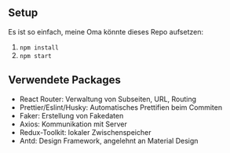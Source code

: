 ## Setup
Es ist so einfach, meine Oma könnte dieses Repo aufsetzen:
1. ```npm install```
2. ```npm start```

## Verwendete Packages
- React Router: Verwaltung von Subseiten, URL, Routing
- Prettier/Eslint/Husky: Automatisches Prettifien beim Commiten
- Faker: Erstellung von Fakedaten
- Axios: Kommunikation mit Server
- Redux-Toolkit: lokaler Zwischenspeicher
- Antd: Design Framework, angelehnt an Material Design
